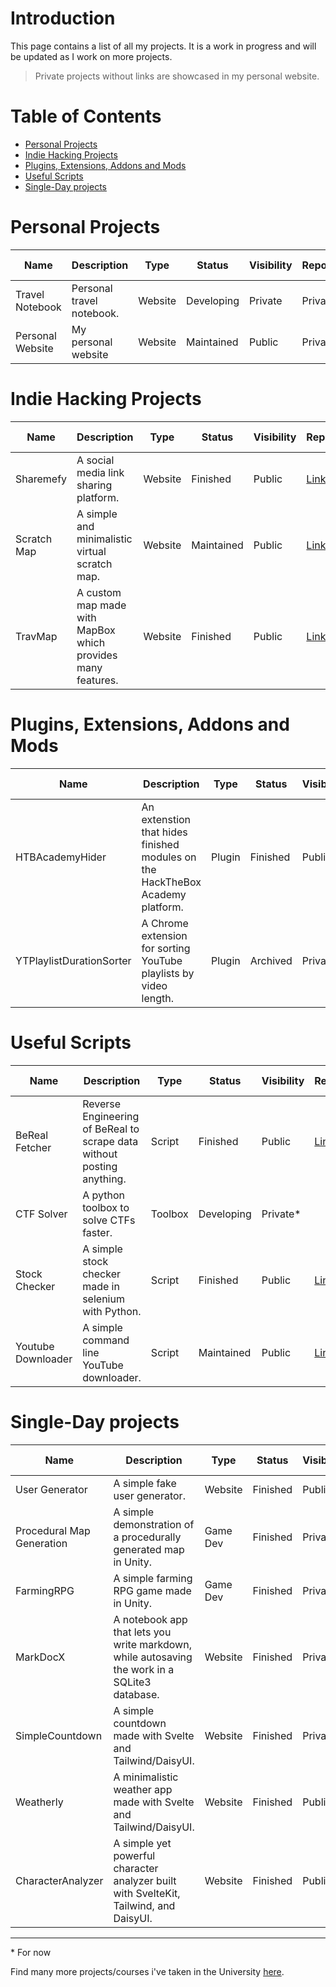 # Introduction
This page contains a list of all my projects. It is a work in progress and will be updated as I work on more projects. 

> Private projects without links are showcased in my personal website.

# Table of Contents
* [Personal Projects](#personal-projects)
* [Indie Hacking Projects](#indie-hacking-projects)
* [Plugins, Extensions, Addons and Mods](#plugins-extensions-addons-and-mods)
* [Useful Scripts](#useful-scripts)
* [Single-Day projects](#single-day-projects)

# Personal Projects
| Name | Description | Type | Status | Visibility | Repository | Project Link |
|---|---|---|---|---|---|---|
| Travel Notebook | Personal travel notebook. | Website | Developing | Private | Private* |  |
| Personal Website | My personal website | Website | Maintained | Public | Private* | [Link](https://berkankutuk.dk/) |

<!--
# Open Source Projects
| Name | Description | Type | Status | Visibility | Repository | Project Link |
|---|---|---|---|---|---|---|
| BetterNotebook | Electron, Vite and React based notebook. | Application | Developing | Private* | Private* |  |
-->

# Indie Hacking Projects
| Name | Description | Type | Status | Visibility | Repository | Project Link |
|---|---|---|---|---|---|---|
| Sharemefy | A social media link sharing platform. | Website | Finished | Public | [Link](https://github.com/Berkanktk/Sharemefy/) | [Link](sharemefy.web.app/) |
| Scratch Map | A simple and minimalistic virtual scratch map. | Website | Maintained | Public | [Link](https://github.com/Berkanktk/scratchmap) | [Link](https://myscratchmap.net/) |
| TravMap | A custom map made with MapBox which provides many features. | Website | Finished | Public | [Link](https://github.com/Berkanktk/travmap) | [Link](berkanktk.github.io/TravMap/) |

# Plugins, Extensions, Addons and Mods
| Name | Description | Type | Status | Visibility | Repository | Project Link |
|---|---|---|---|---|---|---|
| HTBAcademyHider | An extenstion that hides finished modules on the HackTheBox Academy platform. | Plugin | Finished | Public | [Link](https://github.com/Berkanktk/HTBAcademyHider) | [Link](https://chrome.google.com/webstore/detail/htbacademyhider/ekcmengdoepjkfpjngbgfpmgdejlechc) |
| YTPlaylistDurationSorter | A Chrome extension for sorting YouTube playlists by video length. | Plugin | Archived | Private |  |  |

# Useful Scripts
| Name | Description | Type | Status | Visibility | Repository | Project Link |
|---|---|---|---|---|---|---|
| BeReal Fetcher | Reverse Engineering of BeReal to scrape data without posting anything. | Script | Finished | Public | [Link](https://github.com/Berkanktk/BeReal-Fetcher) | - |
| CTF Solver | A python toolbox to solve CTFs faster. | Toolbox | Developing | Private* |  | - |
| Stock Checker | A simple stock checker made in selenium with Python. | Script | Finished | Public | [Link](https://github.com/Berkanktk/StockChecker) | - |
| Youtube Downloader | A simple command line YouTube downloader. | Script | Maintained | Public | [Link](https://github.com/Berkanktk/YoutubeDownloader) | - |

# Single-Day projects
| Name | Description | Type | Status | Visibility | Repository | Project Link |
|---|---|---|---|---|---|---|
| User Generator | A simple fake user generator. | Website | Finished | Public | [Link](https://github.com/Berkanktk/UserGenerator) | - |
| Procedural Map Generation | A simple demonstration of a procedurally generated map in  Unity. | Game Dev | Finished | Private | - | - |
| FarmingRPG | A simple farming RPG game made in Unity. | Game Dev | Finished | Private | - | - |
| MarkDocX | A notebook app that lets you write markdown, while autosaving the work in a SQLite3 database. | Website | Finished | Private | - | - |
| SimpleCountdown | A simple countdown made with Svelte and Tailwind/DaisyUI. | Website | Finished | Private | - | [Link](https://berkanktk.github.io/SimpleCountdown/) |
| Weatherly | A minimalistic weather app made with Svelte and Tailwind/DaisyUI. | Website | Finished | Public | [Link](https://github.com/Berkanktk/Weatherly) | [Link](https://berkanktk.github.io/Weatherly/) |
| CharacterAnalyzer | A simple yet powerful character analyzer built with SvelteKit, Tailwind, and DaisyUI. | Website | Finished | Public | [Link](https://github.com/Berkanktk/CharacterAnalyzer) | [Link](https://berkanktk.github.io/CharacterAnalyzer/) |

---
\* For now

Find many more projects/courses i've taken in the University [here](https://github.com/Berkanktk/Student).
